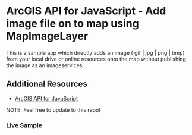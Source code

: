 # ArcGIS API for JavaScript - Add image file on to map using MapImageLayer
This is a sample app which directly adds an image ( gif | jpg | png | bmp) from your local drive or online resources onto the map without publishing the image as an imageservices.

## Additional Resources
* [ArcGIS API for JavaScript](https://developers.arcgis.com/javascript/)

NOTE: Feel free to update to this repo!

### [Live Sample](http://esri.github.io/developer-support/web-js/3.x/add-image-on-map/imageMap.html)
